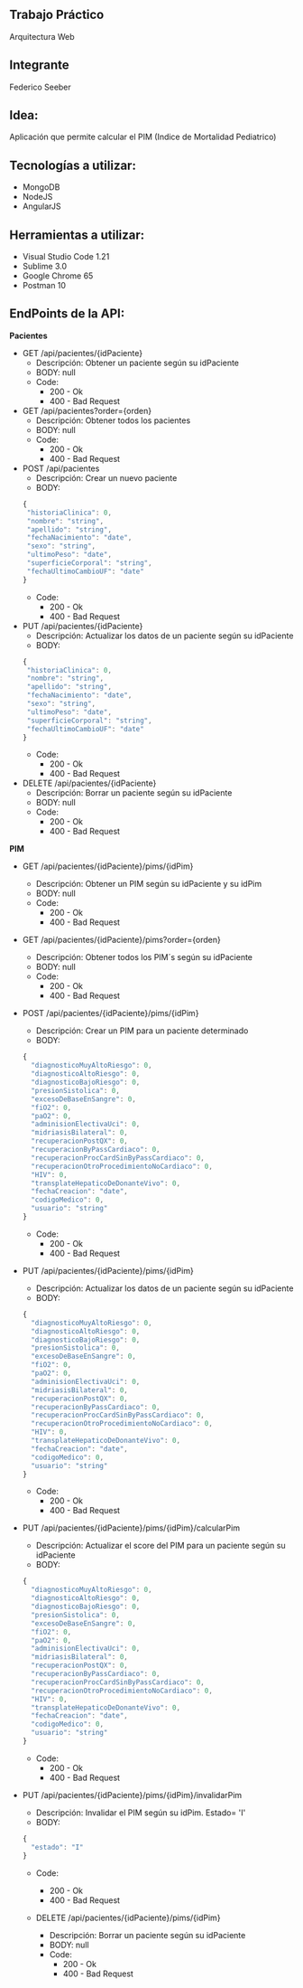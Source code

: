 ## Trabajo Práctico 
Arquitectura Web
## Integrante
Federico Seeber
## Idea: 
Aplicación que permite calcular el PIM (Indice de Mortalidad Pediatrico)
## Tecnologías a utilizar:
* MongoDB
* NodeJS
* AngularJS
## Herramientas a utilizar: 
* Visual Studio Code 1.21
* Sublime 3.0
* Google Chrome 65
* Postman 10 
## EndPoints de la API:
**Pacientes**  
  * GET /api/pacientes/{idPaciente}
    * Descripción: Obtener un paciente según su idPaciente
    * BODY: null
    * Code: 
      * 200 - Ok
      * 400 - Bad Request
  * GET /api/pacientes?order={orden}
    * Descripción: Obtener todos los pacientes 
    * BODY: null
    * Code: 
      * 200 - Ok
      * 400 - Bad Request      
  * POST /api/pacientes
    * Descripción: Crear un nuevo paciente
    * BODY:
    ```javascript
    { 
     "historiaClinica": 0,
     "nombre": "string",
     "apellido": "string",
     "fechaNacimiento": "date",
     "sexo": "string",
     "ultimoPeso": "date",
     "superficieCorporal": "string",
     "fechaUltimoCambioUF": "date"
    }
    ```
    * Code: 
      * 200 - Ok
      * 400 - Bad Request 
  * PUT /api/pacientes/{idPaciente}
    * Descripción: Actualizar los datos de un paciente según su idPaciente
    * BODY: 
    ```javascript
    { 
     "historiaClinica": 0,
     "nombre": "string",
     "apellido": "string",
     "fechaNacimiento": "date",
     "sexo": "string",
     "ultimoPeso": "date",
     "superficieCorporal": "string",
     "fechaUltimoCambioUF": "date"
    }
    ```
    * Code: 
      * 200 - Ok
      * 400 - Bad Request   
  * DELETE /api/pacientes/{idPaciente}
    * Descripción: Borrar un paciente según su idPaciente
    * BODY: null 
    * Code: 
      * 200 - Ok
      * 400 - Bad Request 


**PIM**    
  * GET /api/pacientes/{idPaciente}/pims/{idPim}
    * Descripción: Obtener un PIM según su idPaciente y su idPim
    * BODY: null
    * Code: 
      * 200 - Ok
      * 400 - Bad Request
  * GET /api/pacientes/{idPaciente}/pims?order={orden}
    * Descripción: Obtener todos los PIM´s según su idPaciente
    * BODY: null
    * Code: 
      * 200 - Ok
      * 400 - Bad Request      
  * POST /api/pacientes/{idPaciente}/pims/{idPim}
    * Descripción: Crear un PIM para un paciente determinado
    * BODY: 
    ```javascript
    { 
      "diagnosticoMuyAltoRiesgo": 0,
      "diagnosticoAltoRiesgo": 0,
      "diagnosticoBajoRiesgo": 0,
      "presionSistolica": 0,
      "excesoDeBaseEnSangre": 0,
      "fiO2": 0,
      "paO2": 0,
      "adminisionElectivaUci": 0,
      "midriasisBilateral": 0,
      "recuperacionPostQX": 0,
      "recuperacionByPassCardiaco": 0,
      "recuperacionProcCardSinByPassCardiaco": 0,
      "recuperacionOtroProcedimientoNoCardiaco": 0,
      "HIV": 0,
      "transplateHepaticoDeDonanteVivo": 0,
      "fechaCreacion": "date",
      "codigoMedico": 0,
      "usuario": "string"
    }
    ```
    * Code: 
      * 200 - Ok
      * 400 - Bad Request 
   
  * PUT /api/pacientes/{idPaciente}/pims/{idPim}
    * Descripción: Actualizar los datos de un paciente según su idPaciente
    * BODY: 
    ```javascript
    { 
      "diagnosticoMuyAltoRiesgo": 0,
      "diagnosticoAltoRiesgo": 0,
      "diagnosticoBajoRiesgo": 0,
      "presionSistolica": 0,
      "excesoDeBaseEnSangre": 0,
      "fiO2": 0,
      "paO2": 0,
      "adminisionElectivaUci": 0,
      "midriasisBilateral": 0,
      "recuperacionPostQX": 0,
      "recuperacionByPassCardiaco": 0,
      "recuperacionProcCardSinByPassCardiaco": 0,
      "recuperacionOtroProcedimientoNoCardiaco": 0,
      "HIV": 0,
      "transplateHepaticoDeDonanteVivo": 0,
      "fechaCreacion": "date",
      "codigoMedico": 0,
      "usuario": "string"
    }
    ```
    * Code: 
      * 200 - Ok
      * 400 - Bad Request   
* PUT /api/pacientes/{idPaciente}/pims/{idPim}/calcularPim
    * Descripción: Actualizar el score del PIM para un paciente según su idPaciente
    * BODY: 
    ```javascript
    { 
      "diagnosticoMuyAltoRiesgo": 0,
      "diagnosticoAltoRiesgo": 0,
      "diagnosticoBajoRiesgo": 0,
      "presionSistolica": 0,
      "excesoDeBaseEnSangre": 0,
      "fiO2": 0,
      "paO2": 0,
      "adminisionElectivaUci": 0,
      "midriasisBilateral": 0,
      "recuperacionPostQX": 0,
      "recuperacionByPassCardiaco": 0,
      "recuperacionProcCardSinByPassCardiaco": 0,
      "recuperacionOtroProcedimientoNoCardiaco": 0,
      "HIV": 0,
      "transplateHepaticoDeDonanteVivo": 0,
      "fechaCreacion": "date",
      "codigoMedico": 0,
      "usuario": "string"
    }
    ```
    * Code: 
      * 200 - Ok
      * 400 - Bad Request
* PUT /api/pacientes/{idPaciente}/pims/{idPim}/invalidarPim
    * Descripción: Invalidar el PIM según su idPim. Estado= 'I'
    * BODY: 
    ```javascript
    { 
      "estado": "I"
    }
    ```
    * Code: 
      * 200 - Ok
      * 400 - Bad Request
      
      
  * DELETE /api/pacientes/{idPaciente}/pims/{idPim}
    * Descripción: Borrar un paciente según su idPaciente
    * BODY: null 
    * Code: 
      * 200 - Ok
      * 400 - Bad Request   
